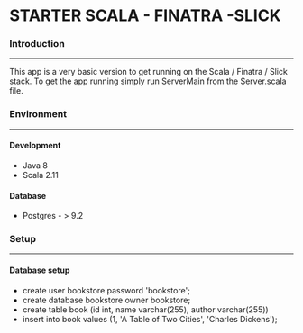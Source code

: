 # STARTER SCALA - FINATRA -SLICK #

### Introduction ###


----------


This app is a very basic version to get running on the Scala / Finatra / Slick stack. To get the app running simply run ServerMain from the Server.scala file.

### Environment

----------


#### Development
* Java 8
* Scala 2.11

#### Database
* Postgres - > 9.2


### Setup


----------


#### Database setup
* create user bookstore password 'bookstore';
* create database bookstore owner bookstore;
* create table book (id int, name varchar(255), author varchar(255))
* insert into book values (1, 'A Table of Two Cities', 'Charles Dickens');